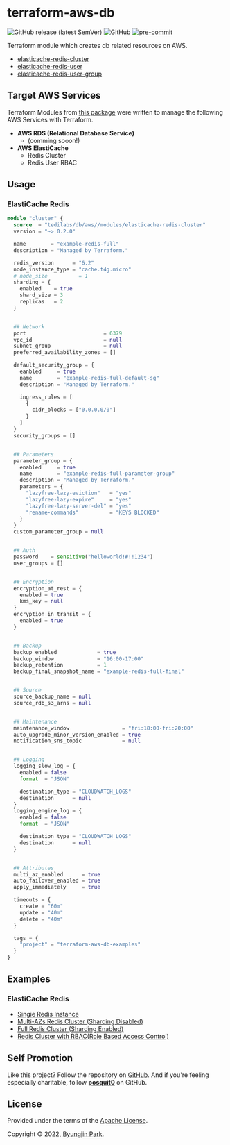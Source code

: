 # terraform-aws-db

![GitHub release (latest SemVer)](https://img.shields.io/github/v/release/tedilabs/terraform-aws-db?color=blue&sort=semver&style=flat-square)
![GitHub](https://img.shields.io/github/license/tedilabs/terraform-aws-db?color=blue&style=flat-square)
[![pre-commit](https://img.shields.io/badge/pre--commit-enabled-brightgreen?logo=pre-commit&logoColor=white&style=flat-square)](https://github.com/pre-commit/pre-commit)

Terraform module which creates db related resources on AWS.

- [elasticache-redis-cluster](./modules/elasticache-redis-cluster)
- [elasticache-redis-user](./modules/elasticache-redis-user)
- [elasticache-redis-user-group](./modules/elasticache-redis-user-group)


## Target AWS Services

Terraform Modules from [this package](https://github.com/tedilabs/terraform-aws-db) were written to manage the following AWS Services with Terraform.

- **AWS RDS (Relational Database Service)**
  - (comming sooon!)
- **AWS ElastiCache**
  - Redis Cluster
  - Redis User RBAC


## Usage

### ElastiCache Redis

```tf
module "cluster" {
  source  = "tedilabs/db/aws//modules/elasticache-redis-cluster"
  version = "~> 0.2.0"

  name        = "example-redis-full"
  description = "Managed by Terraform."

  redis_version      = "6.2"
  node_instance_type = "cache.t4g.micro"
  # node_size          = 1
  sharding = {
    enabled    = true
    shard_size = 3
    replicas   = 2
  }


  ## Network
  port                         = 6379
  vpc_id                       = null
  subnet_group                 = null
  preferred_availability_zones = []

  default_security_group = {
    eanbled     = true
    name        = "example-redis-full-default-sg"
    description = "Managed by Terraform."

    ingress_rules = [
      {
        cidr_blocks = ["0.0.0.0/0"]
      }
    ]
  }
  security_groups = []


  ## Parameters
  parameter_group = {
    enabled     = true
    name        = "example-redis-full-parameter-group"
    description = "Managed by Terraform."
    parameters = {
      "lazyfree-lazy-eviction"   = "yes"
      "lazyfree-lazy-expire"     = "yes"
      "lazyfree-lazy-server-del" = "yes"
      "rename-commands"          = "KEYS BLOCKED"
    }
  }
  custom_parameter_group = null


  ## Auth
  password    = sensitive("helloworld!#!!1234")
  user_groups = []


  ## Encryption
  encryption_at_rest = {
    enabled = true
    kms_key = null
  }
  encryption_in_transit = {
    enabled = true
  }


  ## Backup
  backup_enabled             = true
  backup_window              = "16:00-17:00"
  backup_retention           = 1
  backup_final_snapshot_name = "example-redis-full-final"


  ## Source
  source_backup_name = null
  source_rdb_s3_arns = null


  ## Maintenance
  maintenance_window                 = "fri:18:00-fri:20:00"
  auto_upgrade_minor_version_enabled = true
  notification_sns_topic             = null


  ## Logging
  logging_slow_log = {
    enabled = false
    format  = "JSON"

    destination_type = "CLOUDWATCH_LOGS"
    destination      = null
  }
  logging_engine_log = {
    enabled = false
    format  = "JSON"

    destination_type = "CLOUDWATCH_LOGS"
    destination      = null
  }


  ## Attributes
  multi_az_enabled      = true
  auto_failover_enabled = true
  apply_immediately     = true

  timeouts = {
    create = "60m"
    update = "40m"
    delete = "40m"
  }

  tags = {
    "project" = "terraform-aws-db-examples"
  }
}
```


## Examples

### ElastiCache Redis

- [Singie Redis Instance](./examples/elasticache-redis-single)
- [Multi-AZs Redis Cluster (Sharding Disabled)](./examples/elasticache-redis-multi-az)
- [Full Redis Cluster (Sharding Enabled)](./examples/elasticache-redis-full)
- [Redis Cluster with RBAC(Role Based Access Control)](./examples/elasticache-redis-with-users)


## Self Promotion

Like this project? Follow the repository on [GitHub](https://github.com/tedilabs/terraform-aws-db). And if you're feeling especially charitable, follow **[posquit0](https://github.com/posquit0)** on GitHub.


## License

Provided under the terms of the [Apache License](LICENSE).

Copyright © 2022, [Byungjin Park](https://www.posquit0.com).

